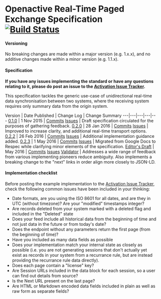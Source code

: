 # Openactive Real-Time Paged Exchange Specification [![Build Status](https://travis-ci.org/openactive/realtime-paged-data-exchange.svg?branch=master)](https://travis-ci.org/openactive/realtime-paged-data-exchange)

#### Versioning

No breaking changes are made within a major version (e.g. 1.x.x), and no additive changes made within a minor version (e.g. 1.1.x).

#### Specification

**If you have any issues implementing the standard or have any questions relating to it, please do post an issue to the [Activation Issue Tracker](https://github.com/openactive/activation).**

[//]: # (Below the SNIP is included in Openactive.io)
[//]: # (_SNIP_)

This specification tackles the generic use-case of unidirectional real-time data synchronisation between two systems, where the receiving system requires only summary data from the origin system.

Version | Date Published | Change Log | Change Summary
---|---|---|---|---
 [0.1.0](https://www.openactive.io/realtime-paged-data-exchange/0.1.0/) | 1 Nov 2015  | [Commits](https://github.com/openactive/realtime-paged-data-exchange/commits/master/0.1.0/index.html) [Issues](https://github.com/openactive/realtime-paged-data-exchange/milestones/0.1.0) | Draft specification circulated for the purposes of gathering feedback.
 [0.2.0](https://www.openactive.io/realtime-paged-data-exchange/0.2.0/) | 28 Jan 2016 | [Commits](https://github.com/openactive/realtime-paged-data-exchange/commits/master/0.2.0/index.html) [Issues](https://github.com/openactive/realtime-paged-data-exchange/milestones/0.2.0) | Improved to increase clarity, and additional real-time transport options.
 [0.2.2](https://www.openactive.io/realtime-paged-data-exchange/0.2.2/) | 26 Feb 2016 | [Commits](https://github.com/openactive/realtime-paged-data-exchange/commits/master/0.2.2/index.html) [Issues](https://github.com/openactive/realtime-paged-data-exchange/milestones/0.2.2) | Additional implementation guidance added.
 [0.2.3](https://www.openactive.io/realtime-paged-data-exchange/0.2.3/) | 1 May 2016 | [Commits](https://github.com/openactive/realtime-paged-data-exchange/commits/master/0.2.3/index.html) [Issues](https://github.com/openactive/realtime-paged-data-exchange/milestones/0.2.3) | Migrated from Google Docs to Respec while clarifying minor elements of the specification.
 [Editor's Draft](https://www.openactive.io/realtime-paged-data-exchange/) | May 2016 | [Commits](https://github.com/openactive/realtime-paged-data-exchange/commits/master/EditorsDraft/index.html)  [Issues](https://github.com/openactive/realtime-paged-data-exchange/milestones/Editor's%20Draft) [Validator](https://www.openactive.io/endpoint-validator/) | Addresses a wide range of feedback from various implementing pioneers reduce ambiguity. Also implements a breaking change to the "next" links in order align more closely to JSON-LD.

####  Implementation checklist

Before posting the example implementation to the [Activation Issue Tracker](https://github.com/openactive/activation/issues), check the following common issues have been included in your thinking:

- Date formats, are you using the ISO 8601 for all dates, and are they in UTC (without timezone)? Are your "modified" timestamps integer? 
- Are records deleted from your system marked with a deleted flag and included in the "Deleted" state
- Does your feed include all historical data from the beginning of time and not just data in the future or from today's date? 
- Does the endpoint without any parameters return the first page (from the beginning of time)?
- Have you included as many data fields as possible
- Does your implementation match your internal state as closely as possible (i.e. you are not generating sessions that don't actually yet exist as records in your system from a recurrance rule, but are instead providing the recurrance rule data directly).
- Does each page contain a "license" key?
- Are Session URLs included in the data block for each session, so a user can find out details from source?
- Is the Next URL present on the last page?
- Are HTML or Markdown encoded data fields included in plain as well as raw form as separate fields?
